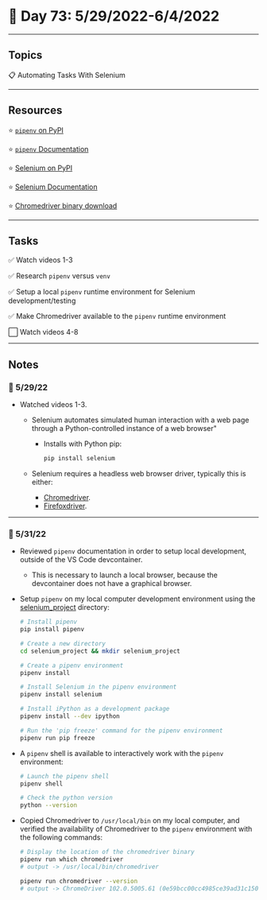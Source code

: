 # :calendar: Day 73: 5/29/2022-6/4/2022

---

## Topics

:clipboard: Automating Tasks With Selenium

---

## Resources

:star: [`pipenv` on PyPI](https://pypi.org/project/pipenv)

:star: [`pipenv` Documentation](https://pipenv.pypa.io/en/latest)

:star: [Selenium on PyPI](https://pypi.org/project/selenium)

:star: [Selenium Documentation](https://www.selenium.dev)

:star: [Chromedriver binary download](https://chromedriver.chromium.org/downloads)

---

## Tasks

:white_check_mark: Watch videos 1-3

:white_check_mark: Research `pipenv` versus `venv`

:white_check_mark: Setup a local `pipenv` runtime environment for Selenium development/testing

:white_check_mark: Make Chromedriver available to the `pipenv` runtime environment

:white_large_square: Watch videos 4-8

---

## Notes

### :notebook: 5/29/22

- Watched videos 1-3.
    - Selenium automates simulated human interaction with a web page through a Python-controlled instance of a web browser"
        - Installs with Python pip:

            ```bash
            pip install selenium
            ```

    - Selenium requires a headless web browser driver, typically this is either:
        - [Chromedriver](https://chromedriver.chromium.org/downloads).
        - [Firefoxdriver](./#).

---

### :notebook: 5/31/22

- Reviewed `pipenv` documentation in order to setup local development, outside of the VS Code devcontainer.
    - This is necessary to launch a local browser, because the devcontainer does not have a graphical browser.

- Setup `pipenv` on my local computer development environment using the [selenium_project](https://github.com/timothyhull/100daysofcode/tree/main/days/_73/selenium_project) directory:

    ```bash
    # Install pipenv
    pip install pipenv

    # Create a new directory
    cd selenium_project && mkdir selenium_project

    # Create a pipenv environment
    pipenv install

    # Install Selenium in the pipenv environment
    pipenv install selenium

    # Install iPython as a development package
    pipenv install --dev ipython

    # Run the 'pip freeze' command for the pipenv environment
    pipenv run pip freeze
    ```

- A `pipenv` shell is available to interactively work with the `pipenv` environment:

    ```bash
    # Launch the pipenv shell
    pipenv shell

    # Check the python version
    python --version
    ```

- Copied Chromedriver to `/usr/local/bin` on my local computer, and verified the availability of Chromedriver to the `pipenv` environment with the following commands:

    ```bash
    # Display the location of the chromedriver binary
    pipenv run which chromedriver
    # output -> /usr/local/bin/chromedriver

    pipenv run chromedriver --version
    # output -> ChromeDriver 102.0.5005.61 (0e59bcc00cc4985ce39ad31c150065f159d95ad3-refs/branch-heads/5005@{#819})
    ```
